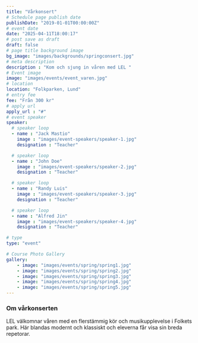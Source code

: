 ```yaml
---
title: "Vårkonsert"
# Schedule page publish date
publishDate: "2019-01-01T00:00:00Z"
# event date
date: "2025-04-11T18:00:17"
# post save as draft
draft: false
# page title background image
bg_image: "images/backgrounds/springconsert.jpg"
# meta description
description : "Kom och sjung in våren med LEL "
# Event image
image: "images/events/event_varen.jpg"
# location
location: "Folkparken, Lund"
# entry fee
fee: "Från 300 kr"
# apply url
apply_url : "#"
# event speaker
speaker:
  # speaker loop
  - name : "Jack Mastio"
    image : "images/event-speakers/speaker-1.jpg"
    designation : "Teacher"

  # speaker loop
  - name : "John Doe"
    image : "images/event-speakers/speaker-2.jpg"
    designation : "Teacher"

  # speaker loop
  - name : "Randy Luis"
    image : "images/event-speakers/speaker-3.jpg"
    designation : "Teacher"

  # speaker loop
  - name : "Alfred Jin"
    image : "images/event-speakers/speaker-4.jpg"
    designation : "Teacher"

# type
type: "event"

# Course Photo Gallery
gallery:
    - image: "images/events/spring/spring1.jpg"
    - image: "images/events/spring/spring2.jpg"
    - image: "images/events/spring/spring3.jpg"
    - image: "images/events/spring/spring4.jpg"
    - image: "images/events/spring/spring5.jpg"  
---
```


### Om vårkonserten

LEL välkomnar våren med en flerstämmig kör och musikupplevelse i Folkets park. Här blandas modernt och klassiskt och eleverna får visa sin breda repetorar.  